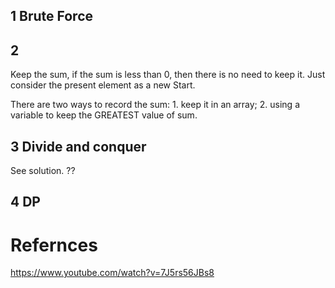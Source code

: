 ## 1 Brute Force



## 2 

Keep the sum, if the sum is less than 0, then there is no need to keep it. Just consider the present element as a new Start.

There are two ways to record the sum: 1. keep it in an array; 2. using a variable to keep the GREATEST value of sum.

## 3 Divide and conquer

See solution. ??

## 4 DP



# Refernces

https://www.youtube.com/watch?v=7J5rs56JBs8

